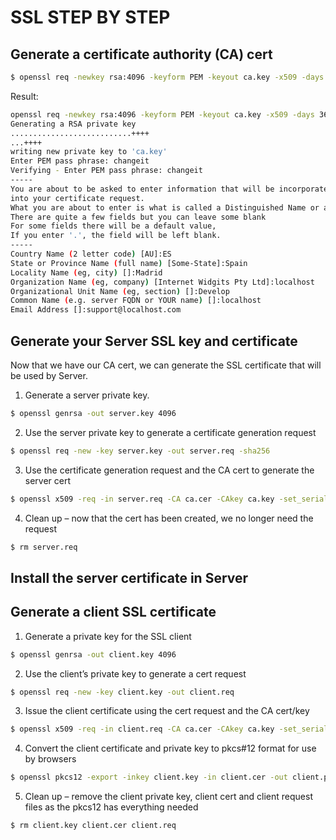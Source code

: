 # SSL STEP BY STEP

## Generate a certificate authority (CA) cert

```sh
$ openssl req -newkey rsa:4096 -keyform PEM -keyout ca.key -x509 -days 3650 -outform PEM -out ca.cer
```

Result:

```sh
openssl req -newkey rsa:4096 -keyform PEM -keyout ca.key -x509 -days 3650 -outform PEM -out ca.cer
Generating a RSA private key
...........................++++
...++++
writing new private key to 'ca.key'
Enter PEM pass phrase: changeit
Verifying - Enter PEM pass phrase: changeit
-----
You are about to be asked to enter information that will be incorporated
into your certificate request.
What you are about to enter is what is called a Distinguished Name or a DN.
There are quite a few fields but you can leave some blank
For some fields there will be a default value,
If you enter '.', the field will be left blank.
-----
Country Name (2 letter code) [AU]:ES
State or Province Name (full name) [Some-State]:Spain
Locality Name (eg, city) []:Madrid
Organization Name (eg, company) [Internet Widgits Pty Ltd]:localhost
Organizational Unit Name (eg, section) []:Develop 
Common Name (e.g. server FQDN or YOUR name) []:localhost
Email Address []:support@localhost.com
```

## Generate your Server SSL key and certificate

Now that we have our CA cert, we can generate the SSL certificate that will be used by Server.

1. Generate a server private key.

```sh
$ openssl genrsa -out server.key 4096
```

2. Use the server private key to generate a certificate generation request

```sh
$ openssl req -new -key server.key -out server.req -sha256
```

3. Use the certificate generation request and the CA cert to generate the server cert

```sh
$ openssl x509 -req -in server.req -CA ca.cer -CAkey ca.key -set_serial 100 -extensions server -days 1460 -outform PEM -out server.cer -sha256
```

4. Clean up – now that the cert has been created, we no longer need the request

```sh
$ rm server.req
```

## Install the server certificate in Server

## Generate a client SSL certificate

1. Generate a private key for the SSL client
```sh
$ openssl genrsa -out client.key 4096
```

2. Use the client’s private key to generate a cert request
```sh
$ openssl req -new -key client.key -out client.req
```

3. Issue the client certificate using the cert request and the CA cert/key
```sh
$ openssl x509 -req -in client.req -CA ca.cer -CAkey ca.key -set_serial 101 -extensions client -days 365 -outform PEM -out client.cer
```

4. Convert the client certificate and private key to pkcs#12 format for use by browsers
```sh
$ openssl pkcs12 -export -inkey client.key -in client.cer -out client.p12
```

5. Clean up – remove the client private key, client cert and client request files as the pkcs12 has everything needed
```sh
$ rm client.key client.cer client.req
```